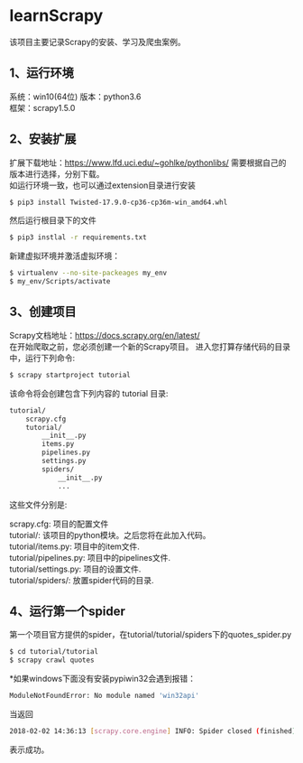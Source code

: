 # learnScrapy
  该项目主要记录Scrapy的安装、学习及爬虫案例。

## 1、运行环境  
系统：win10(64位)
版本：python3.6  
框架：scrapy1.5.0  
## 2、安装扩展  
扩展下载地址：https://www.lfd.uci.edu/~gohlke/pythonlibs/ 需要根据自己的版本进行选择，分别下载。  
如运行环境一致，也可以通过extension目录进行安装  
```bash
$ pip3 install Twisted-17.9.0-cp36-cp36m-win_amd64.whl

``` 
然后运行根目录下的文件
```bash
$ pip3 instlal -r requirements.txt
```  
新建虚拟环境并激活虚拟环境：
```bash
$ virtualenv --no-site-packeages my_env
$ my_env/Scripts/activate
```
## 3、创建项目  
Scrapy文档地址：https://docs.scrapy.org/en/latest/  
在开始爬取之前，您必须创建一个新的Scrapy项目。 进入您打算存储代码的目录中，运行下列命令:  
```bash
$ scrapy startproject tutorial
``` 
该命令将会创建包含下列内容的 tutorial 目录:    
```bash
tutorial/  
    scrapy.cfg  
    tutorial/  
        __init__.py  
        items.py  
        pipelines.py  
        settings.py  
        spiders/  
            __init__.py  
            ...  
```
这些文件分别是:  

scrapy.cfg: 项目的配置文件  
tutorial/: 该项目的python模块。之后您将在此加入代码。  
tutorial/items.py: 项目中的item文件.  
tutorial/pipelines.py: 项目中的pipelines文件.  
tutorial/settings.py: 项目的设置文件.  
tutorial/spiders/: 放置spider代码的目录.  
## 4、运行第一个spider    
第一个项目官方提供的spider，在tutorial/tutorial/spiders下的quotes_spider.py  
```bash
$ cd tutorial/tutorial
$ scrapy crawl quotes
```
*如果windows下面没有安装pypiwin32会遇到报错：
```bash
ModuleNotFoundError: No module named 'win32api'
```  
当返回
```bash
2018-02-02 14:36:13 [scrapy.core.engine] INFO: Spider closed (finished)
```
表示成功。